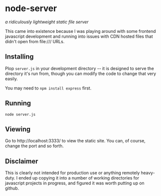 # node-server

*a ridiculously lightweight static file server*

This came into existence because I was playing around with some frontend javascript development and running into issues with CDN hosted files that didn't open from file:/// URLs.

## Installing

Plop `server.js` in your development directory -- it is designed to serve the directory it's run from, though you can modify the code to change that very easily.

You may need to `npm install express` first.

## Running

`node server.js` 

## Viewing

Go to http://localhost:3333/ to view the static site. You can, of course, change the port and so forth.

## Disclaimer

This is clearly not intended for production use or anything remotely heavy-duty. I ended up copying it into a number of working directories for javascript projects in progress, and figured it was worth putting up on github. 
